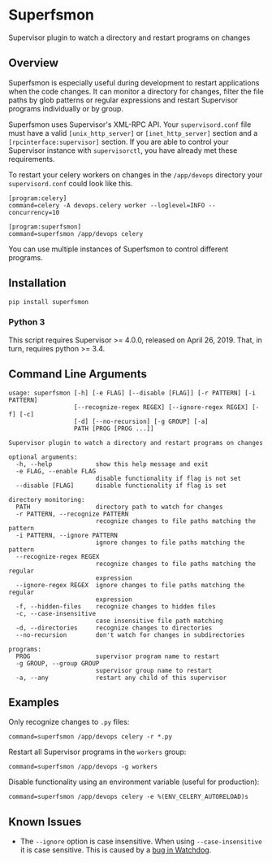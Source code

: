 # Superfsmon

Supervisor plugin to watch a directory and restart programs on changes

## Overview

Superfsmon is especially useful during development to restart applications
when the code changes. It can monitor a directory for changes, filter the
file paths by glob patterns or regular expressions and restart Supervisor
programs individually or by group.

Superfsmon uses Supervisor's XML-RPC API. Your
`supervisord.conf` file must have a valid `[unix_http_server]` or
`[inet_http_server]` section and a `[rpcinterface:supervisor]` section.
If you are able to control your Supervisor instance with `supervisorctl`, you
have already met these requirements.

To restart your celery workers on changes in the `/app/devops` directory your
`supervisord.conf` could look like this.

    [program:celery]
    command=celery -A devops.celery worker --loglevel=INFO --concurrency=10

    [program:superfsmon]
    command=superfsmon /app/devops celery

You can use multiple instances of Superfsmon to control different programs.

## Installation

    pip install superfsmon

### Python 3

This script requires Supervisor >= 4.0.0, released on April 26, 2019.
That, in turn, requires python >= 3.4.

## Command Line Arguments

    usage: superfsmon [-h] [-e FLAG] [--disable [FLAG]] [-r PATTERN] [-i PATTERN]
                      [--recognize-regex REGEX] [--ignore-regex REGEX] [-f] [-c]
                      [-d] [--no-recursion] [-g GROUP] [-a]
                      PATH [PROG [PROG ...]]

    Supervisor plugin to watch a directory and restart programs on changes

    optional arguments:
      -h, --help            show this help message and exit
      -e FLAG, --enable FLAG
                            disable functionality if flag is not set
      --disable [FLAG]      disable functionality if flag is set

    directory monitoring:
      PATH                  directory path to watch for changes
      -r PATTERN, --recognize PATTERN
                            recognize changes to file paths matching the pattern
      -i PATTERN, --ignore PATTERN
                            ignore changes to file paths matching the pattern
      --recognize-regex REGEX
                            recognize changes to file paths matching the regular
                            expression
      --ignore-regex REGEX  ignore changes to file paths matching the regular
                            expression
      -f, --hidden-files    recognize changes to hidden files
      -c, --case-insensitive
                            case insensitive file path matching
      -d, --directories     recognize changes to directories
      --no-recursion        don't watch for changes in subdirectories

    programs:
      PROG                  supervisor program name to restart
      -g GROUP, --group GROUP
                            supervisor group name to restart
      -a, --any             restart any child of this supervisor

## Examples

Only recognize changes to `.py` files:

    command=superfsmon /app/devops celery -r *.py

Restart all Supervisor programs in the `workers` group:

    command=superfsmon /app/devops -g workers

Disable functionality using an environment variable (useful for production):

    command=superfsmon /app/devops celery -e %(ENV_CELERY_AUTORELOAD)s

## Known Issues

* The `--ignore` option is case insensitive. When using `--case-insensitive`
  it is case sensitive. This is caused by a [bug in Watchdog][Watchdog Issue].

[Watchdog Issue]: https://github.com/gorakhargosh/watchdog/issues/442
